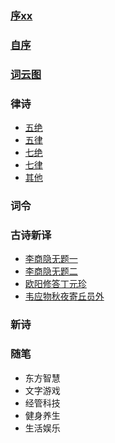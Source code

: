 ### [序xx](xu.md)
### [自序](zi_xu.md)
### [词云图](word_cloud.md)
### 律诗
- [五绝](wu_jue/README.md)
- [五律](wu_lv/README.md)
- [七绝](qi_jue/README.md)
- [七律](qi_lv/README.md)
- [其他](other.md)

### 词令
### 古诗新译
- [李商隐无题一](translate/01.md)
- [李商隐无题二](translate/02.md)
- [欧阳修答丁元珍](translate/03.md)
- [韦应物秋夜寄丘员外](translate/04.md)

### 新诗
### 随笔
- 东方智慧
- 文字游戏
- 经管科技
- 健身养生
- 生活娱乐
